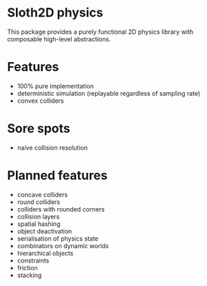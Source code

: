 Sloth2D physics
===============

This package provides a purely functional 2D physics library with
composable high-level abstractions.

Features
========

* 100% pure implementation
* deterministic simulation (replayable regardless of sampling rate)
* convex colliders

Sore spots
==========

* naive collision resolution

Planned features
================

* concave colliders
* round colliders
* colliders with rounded corners
* collision layers
* spatial hashing
* object deactivation
* serialisation of physics state
* combinators on dynamic worlds
* hierarchical objects
* constraints
* friction
* stacking

